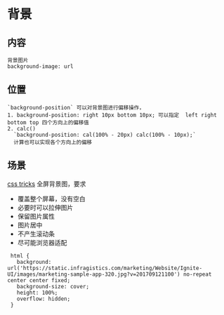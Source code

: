 # 背景

  ## 内容

    背景图片
    background-image: url

  ## 位置
    `background-position` 可以对背景图进行偏移操作，
    1. background-position: right 10px bottom 10px; 可以指定  left right bottom top 四个方向上的偏移值
    2. calc()
      `background-position: cal(100% - 20px) calc(100% - 10px);`
      计算也可以实现各个方向上的偏移




## 场景
  [css tricks](https://css-tricks.com/perfect-full-page-background-image/)
  全屏背景图，要求
   * 覆盖整个屏幕，没有空白
   * 必要时可以拉伸图片
   * 保留图片属性
   * 图片居中
   * 不产生滚动条
   * 尽可能浏览器适配
   
   ```
    html {
      background: url('https://static.infragistics.com/marketing/Website/Ignite-UI/images/marketing-sample-app-320.jpg?v=201709121100') no-repeat center center fixed;
      background-size: cover;
      height: 100%;
      overflow: hidden;
    }
   ```